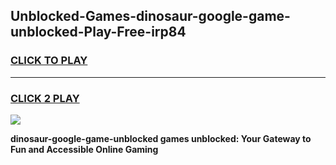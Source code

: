 
## Unblocked-Games-dinosaur-google-game-unblocked-Play-Free-irp84
<h3>
<a href="https://premium76.site?title=dinosaur-google-game-unblocked&ref=24M">CLICK TO PLAY</a></h3>
<hr>

<h3>
<a href="https://premium76.site?title=dinosaur-google-game-unblocked&ref=24M">CLICK 2 PLAY</a>
  
</h3>

<a href="https://premium76.site?title=dinosaur-google-game-unblocked&ref=24M"><img src="https://clearcache.store/games.png"></a>


**dinosaur-google-game-unblocked games unblocked: Your Gateway to Fun and Accessible Online Gaming**
